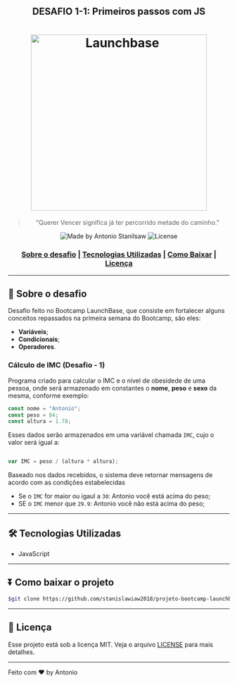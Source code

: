 <h2 align="center">DESAFIO 1-1: Primeiros passos com JS</h2>

<h1 align="center">
    <img alt="Launchbase" src="https://storage.googleapis.com/golden-wind/bootcamp-launchbase/logo.png" width="400px" />
</h1>

<blockquote align="center">
    "Querer Vencer significa já ter percorrido metade do caminho."
</blockquote>

<p align="center">
    <img alt="Made by Antonio Stanilsaw" src="https://img.shields.io/badge/made%20by-Antonio Stanislaw-%23F8952D">
    <img alt="License" src="https://img.shields.io/badge/license-MIT-%23F8952D">
</p>

<h3 align="center">

[Sobre o desafio](#-Sobre-o-desafio)  |  [Tecnologias Utilizadas](#-Tecnologias-Utilizadas)  |  [Como Baixar](#-Como-baixar-o-projeto)  |  [Licença](#-Licença)

</h3>

---

## 🚀 Sobre o desafio
<p>
    Desafio feito no Bootcamp LaunchBase, que consiste em fortalecer alguns conceitos repassados na primeira semana do Bootcamp, são eles: 
</p>

- **Variáveis**;
- **Condicionais**;
- **Operadores**.

### Cálculo de IMC (Desafio - 1)

Programa criado para calcular o IMC e o nível de obesidede de uma pessoa, onde será armazenado em constantes o **nome**, **peso** e **sexo** da mesma, conforme exemplo:

```js
const nome = "Antonio";
const peso = 84;
const altura = 1.78;
```

Esses dados serão armazenados em uma variável chamada `IMC`, cujo o valor será igual a:

```js

var IMC = peso / (altura * altura);
```

Baseado nos dados recebidos, o sistema deve retornar mensagens de acordo com as condições estabelecidas

- Se o `IMC` for maior ou igaul a `30`: Antonio você está acima do peso;
- SE o `IMC` menor que `29.9`: Antonio você não está acima do peso;

---

## 🛠️ Tecnologias Utilizadas
- JavaScript

---

## ⏬ Como baixar o projeto
```bash
$git clone https://github.com/stanislawiaw2018/projeto-bootcamp-launchbase-desafio01.git
```

---

## 📝 Licença

Esse projeto está sob a licença MIT. Veja o arquivo [LICENSE](LICENSE) para mais detalhes.

---

Feito com ❤️ by Antonio
